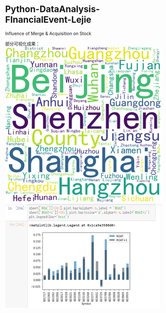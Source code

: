 # Python-DataAnalysis-FInancialEvent-Lejie
Influence of Merge &amp; Acquisition on Stock  

部分可视化成果：
<img src = '/image/TarCity.png'>
<img src = '/image/ROAtable.png'>
